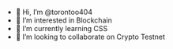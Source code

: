 - 👋 Hi, I’m @torontoo404
- 👀 I’m interested in Blockchain
- 🌱 I’m currently learning CSS
- 💞️ I’m looking to collaborate on Crypto Testnet

<!---
torontoo404/torontoo404 is a ✨ special ✨ repository because its `README.md` (this file) appears on your GitHub profile.
You can click the Preview link to take a look at your changes.
--->
